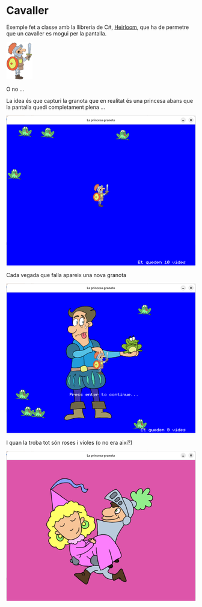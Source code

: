 # Cavaller

Exemple fet a classe amb la llibreria de C#, [Heirloom](https://github.com/Chamberlain91/Heirloom), que ha de permetre que un cavaller es mogui per la pantalla.

![cavaller](./MovimentImatge/imatges/cavaller.png)

O no ... 

La idea és que capturi la granota que en realitat és una princesa abans
que la pantalla quedi completament plena ...

![Troba la princesa](docImages/trobalaprincesa.png)

Cada vegada que falla apareix una nova granota

![Fallada](docImages/failed.png)

I quan la troba tot són roses i violes (o no era així?)

![Ui ui ui, el que passarà ara](docImages/victory.png)

